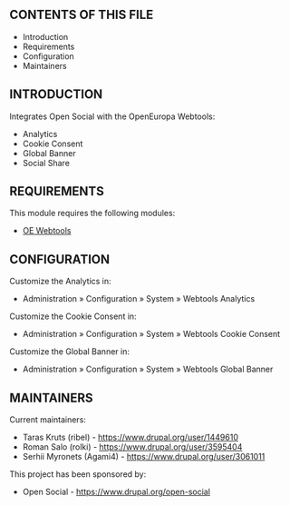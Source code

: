 CONTENTS OF THIS FILE
---------------------

* Introduction
* Requirements
* Configuration
* Maintainers

INTRODUCTION
------------

Integrates Open Social with the OpenEuropa Webtools:

* Analytics
* Cookie Consent
* Global Banner
* Social Share

REQUIREMENTS
------------

This module requires the following modules:

* [OE Webtools](https://github.com/openeuropa/oe_webtools)

CONFIGURATION
-------------

Customize the Analytics in:

* Administration » Configuration » System » Webtools Analytics

Customize the Cookie Consent in:

* Administration » Configuration » System » Webtools Cookie Consent

Customize the Global Banner in:

* Administration » Configuration » System » Webtools Global Banner

MAINTAINERS
-----------

Current maintainers:

* Taras Kruts (ribel) - https://www.drupal.org/user/1449610
* Roman Salo (rolki) - https://www.drupal.org/user/3595404
* Serhii Myronets (Agami4) - https://www.drupal.org/user/3061011

This project has been sponsored by:

* Open Social - https://www.drupal.org/open-social
